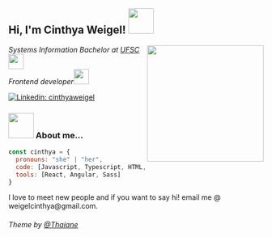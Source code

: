 <h2> Hi, I'm Cinthya Weigel! <img src="https://media.giphy.com/media/StdMpulVYA4AWpgEdl/giphy.gif" width="50"></h2>

<img align='right' src="https://media.giphy.com/media/dWxO36Jzd6bTSt5dIY/giphy.gif" width="230">

<p><em>Systems Information Bachelor at <a href="https://ufsc.br/">UFSC</a><img src="https://media.giphy.com/media/fYSnHlufseco8Fh93Z/giphy.gif" width="30">
</br>Frontend developer<img src="https://media.giphy.com/media/WUlplcMpOCEmTGBtBW/giphy.gif" width="30"> 
</em></p>

[![Linkedin: cinthyaweigel](https://img.shields.io/badge/-cinthyaweigel-blue?style=flat-square&logo=Linkedin&logoColor=white&link=https://www.linkedin.com/in/cinthyaweigel/)](https://www.linkedin.com/in/cinthyaweigel/)


### <img src="https://media.giphy.com/media/VgCDAzcKvsR6OM0uWg/giphy.gif" width="50"> About me...


```javascript
const cinthya = {
  pronouns: "she" | "her",
  code: [Javascript, Typescript, HTML, CSS],
  tools: [React, Angular, Sass]
}
```

<p>I love to meet new people and if you want to say hi! email me @ weigelcinthya@gmail.com.</p>











###### Theme by [@Thaiane](https://github.com/Thaiane)

